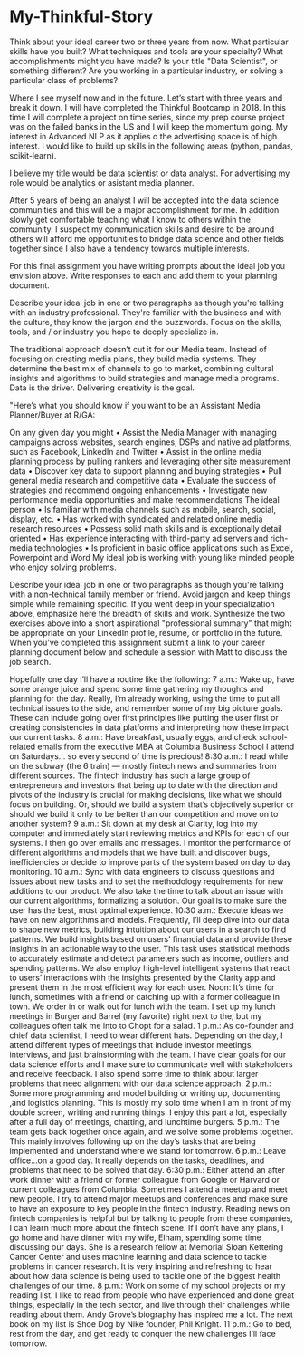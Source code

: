 # My-Thinkful-Story
Think about your ideal career two or three years from now. What particular skills have you built? What techniques and tools are your specialty? What accomplishments might you have made? Is your title "Data Scientist", or something different? Are you working in a particular industry, or solving a particular class of problems?

Where I see myself now and in the future.
Let’s start with three years and break it down. I will have completed the Thinkful Bootcamp in 2018. In this time I will complete a project on time series, since my prep course project was on the failed banks in the US and I will keep the momentum going. My interest in Advanced NLP as it applies o the advertising space is of high interest. I would like to build up skills in the following areas (python, pandas, scikit-learn). 

I believe my title would be data scientist or data analyst. For advertising my role would be analytics or asistant media planner.

After 5 years of being an analyst I will be accepted into the data science communities and this will be a major accomplishment for me. In addition slowly get comfortable teaching what I know to others within the community. I suspect my communication skills and desire to be around others will afford me opportunities to bridge data science and other fields together since I also have a tendency towards multiple interests. 
 
For this final assignment you have writing prompts about the ideal job you envision above. Write responses to each and add them to your planning document.

Describe your ideal job in one or two paragraphs as though you're talking with an industry professional. They're familiar with the business and with the culture, they know the jargon and the buzzwords. Focus on the skills, tools, and / or industry you hope to deeply specialize in.

The traditional approach doesn’t cut it for our Media team. Instead of focusing on creating media plans, they build media systems. They determine the best mix of channels to go to market, combining cultural insights and algorithms to build strategies and manage media programs. Data is the driver. Delivering creativity is the goal.

"Here’s what you should know if you want to be an Assistant Media Planner/Buyer at R/GA:

On any given day you might
• Assist the Media Manager with managing campaigns across websites, search engines, DSPs and native ad platforms, such as Facebook, LinkedIn and Twitter
• Assist in the online media planning process by pulling rankers and leveraging other site measurement data
• Discover key data to support planning and buying strategies
• Pull general media research and competitive data
• Evaluate the success of strategies and recommend ongoing enhancements
• Investigate new performance media opportunities and make recommendations
The ideal person
• Is familiar with media channels such as mobile, search, social, display, etc.
• Has worked with syndicated and related online media research resources
• Possess solid math skills and is exceptionally detail oriented
• Has experience interacting with third-party ad servers and rich-media technologies
• Is proficient in basic office applications such as Excel, Powerpoint and Word
My ideal job is working with young like minded people who enjoy solving problems.

Describe your ideal job in one or two paragraphs as though you're talking with a non-technical family member or friend. Avoid jargon and keep things simple while remaining specific. If you went deep in your specialization above, emphasize here the breadth of skills and work.
Synthesize the two exercises above into a short aspirational "professional summary" that might be appropriate on your LinkedIn profile, resume, or portfolio in the future.
When you've completed this assignment submit a link to your career planning document below and schedule a session with Matt to discuss the job search.
 
 
 
Hopefully one day I’ll have a routine like the following: 
7 a.m.: Wake up, have some orange juice and spend some time gathering my thoughts and planning for the day. Really, I’m already working, using the time to put all technical issues to the side, and remember some of my big picture goals. These can include going over first principles like putting the user first or creating consistencies in data platforms and interpreting how these impact our current tasks.
8 a.m.: Have breakfast, usually eggs, and check school-related emails from the executive MBA at Columbia Business School I attend on Saturdays… so every second of time is precious!
8:30 a.m.: I read while on the subway (the 6 train) — mostly fintech news and summaries from different sources. The fintech industry has such a large group of entrepreneurs and investors that being up to date with the direction and pivots of the industry is crucial for making decisions, like what we should focus on building. Or, should we build a system that’s objectively superior or should we build it only to be better than our competition and move on to another system?
9 a.m.: Sit down at my desk at Clarity, log into my computer and immediately start reviewing metrics and KPIs for each of our systems. I then go over emails and messages. I monitor the performance of different algorithms and models that we have built and discover bugs, inefficiencies or decide to improve parts of the system based on day to day monitoring.
10 a.m.: Sync with data engineers to discuss questions and issues about new tasks and to set the methodology requirements for new additions to our product. We also take the time to talk about an issue with our current algorithms, formalizing a solution. Our goal is to make sure the user has the best, most optimal experience.
10:30 a.m.: Execute ideas we have on new algorithms and models. Frequently, I’ll deep dive into our data to shape new metrics, building intuition about our users in a search to find patterns. We build insights based on users’ financial data and provide these insights in an actionable way to the user. This task uses statistical methods to accurately estimate and detect parameters such as income, outliers and spending patterns. We also employ high-level intelligent systems that react to users’ interactions with the insights presented by the Clarity app and present them in the most efficient way for each user.
Noon: It’s time for lunch, sometimes with a friend or catching up with a former colleague in town. We order in or walk out for lunch with the team. I set up my lunch meetings in Burger and Barrel (my favorite) right next to the, but my colleagues often talk me into to Chopt for a salad.
1 p.m.: As co-founder and chief data scientist, I need to wear different hats. Depending on the day, I attend different types of meetings that include investor meetings, interviews, and just brainstorming with the team. I have clear goals for our data science efforts and I make sure to communicate well with stakeholders and receive feedback. I also spend some time to think about larger problems that need alignment with our data science approach.
2 p.m.: Some more programming and model building or writing up, documenting ,and logistics planning. This is mostly my solo time when I am in front of my double screen, writing and running things. I enjoy this part a lot, especially after a full day of  meetings, chatting, and lunchtime burgers.
5 p.m.: The team gets back together once again, and we solve some problems together. This mainly involves following up on the day’s tasks that are being implemented and understand where we stand for tomorrow.
6 p.m.: Leave office…on a good day. It really depends on the tasks, deadlines, and problems that need to be solved that day.
6:30 p.m.: Either attend an after work dinner with a friend or former colleague from Google or Harvard or current colleagues from Columbia. Sometimes I attend a meetup and meet new people. I try to attend major meetups and conferences and make sure to have an exposure to key people in the fintech industry. Reading news on fintech companies is helpful but by talking to people from these companies, I can learn much more about the fintech scene.
If I don’t have any plans, I go home and have dinner with my wife, Elham, spending some time discussing our days. She is a research fellow at Memorial Sloan Kettering Cancer Center and uses machine learning and data science to tackle problems in cancer research. It is very inspiring and refreshing to hear about how data science is being used to tackle one of the biggest health challenges of our time.
8 p.m.: Work on some of my school projects or my reading list. I like to read from people who have experienced and done great things, especially in the tech sector, and live through their challenges while reading about them. Andy Grove’s biography has inspired me a lot. The next book on my list is Shoe Dog by Nike founder, Phil Knight.
11 p.m.: Go to bed, rest from the day, and get ready to conquer the new challenges I’ll face tomorrow.

